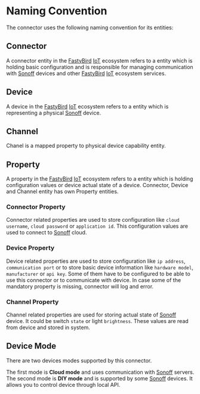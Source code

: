 # Naming Convention

The connector uses the following naming convention for its entities:

## Connector

A connector entity in the [FastyBird](https://www.fastybird.com) [IoT](https://en.wikipedia.org/wiki/Internet_of_things) ecosystem refers to a entity which is holding basic configuration
and is responsible for managing communication with [Sonoff](https://sonoff.tech) devices and other [FastyBird](https://www.fastybird.com) [IoT](https://en.wikipedia.org/wiki/Internet_of_things) ecosystem services.

## Device

A device in the [FastyBird](https://www.fastybird.com) [IoT](https://en.wikipedia.org/wiki/Internet_of_things) ecosystem refers to a entity which is representing a physical [Sonoff](https://sonoff.tech) device.

## Channel

Chanel is a mapped property to physical device capability entity.

## Property

A property in the [FastyBird](https://www.fastybird.com) [IoT](https://en.wikipedia.org/wiki/Internet_of_things) ecosystem refers to a entity which is holding configuration values or
device actual state of a device. Connector, Device and Channel entity has own Property entities.

### Connector Property

Connector related properties are used to store configuration like `cloud username`, `cloud password` or `application id`. This configuration
values are used to connect to [Sonoff](https://sonoff.tech) cloud.

### Device Property

Device related properties are used to store configuration like `ip address`, `communication port` or to store basic device information
like `hardware model`, `manufacturer` or `api key`. Some of them have to be configured to be able to use this connector
or to communicate with device. In case some of the mandatory property is missing, connector will log and error.

### Channel Property

Channel related properties are used for storing actual state of [Sonoff](https://sonoff.tech) device. It could be switch `state` or light `brightness`.
These values are read from device and stored in system.

## Device Mode

There are two devices modes supported by this connector.

The first mode is **Cloud mode** and uses communication with [Sonoff](https://sonoff.tech) servers.
The second mode is **DIY mode** and is supported by some [Sonoff](https://sonoff.tech) devices. It allows you to control device
through local API.

